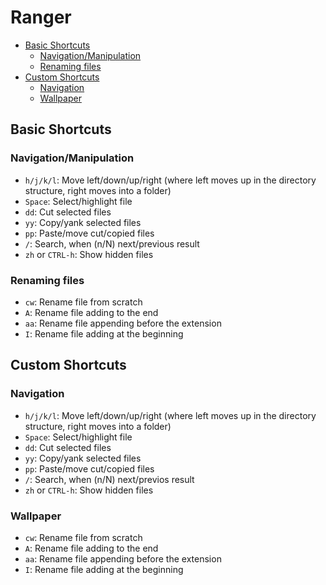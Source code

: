 # Ranger
<!-- TOC START min:2 max:3 link:true update:true -->
- [Basic Shortcuts](#basic-shortcuts)
  - [Navigation/Manipulation](#navigationmanipulation)
  - [Renaming files](#renaming-files)
- [Custom Shortcuts](#custom-shortcuts)
  - [Navigation](#navigation)
  - [Wallpaper](#wallpaper)

<!-- TOC END -->


## Basic Shortcuts

### Navigation/Manipulation

* `h/j/k/l`: Move left/down/up/right (where left moves up in the directory structure, right moves into a folder)
* `Space`: Select/highlight file
* `dd`: Cut selected files
* `yy`: Copy/yank selected files
* `pp`: Paste/move cut/copied files
* `/`: Search, when (n/N) next/previous result
* `zh` or `CTRL-h`: Show hidden files

### Renaming files
* `cw`: Rename file from scratch
* `A`: Rename file adding to the end
* `aa`: Rename file appending before the extension
* `I`: Rename file adding at the beginning


## Custom Shortcuts

### Navigation
* `h/j/k/l`: Move left/down/up/right (where left moves up in the directory structure, right moves into a folder)
* `Space`: Select/highlight file
* `dd`: Cut selected files
* `yy`: Copy/yank selected files
* `pp`: Paste/move cut/copied files
* `/`: Search, when (n/N) next/previos result
* `zh` or `CTRL-h`: Show hidden files

### Wallpaper
* `cw`: Rename file from scratch
* `A`: Rename file adding to the end
* `aa`: Rename file appending before the extension
* `I`: Rename file adding at the beginning
